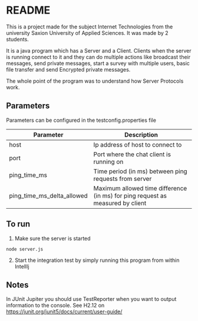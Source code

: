 # README
This is a project made for the subject Internet Technologies from the university Saxion University of Applied Sciences. It was made by 2 students.

It is a java program which has a Server and a Client. Clients when the server is running connect to it and they can do multiple actions like broadcast their messages, send private messages, start a survey with multiple users, basic file transfer and send Encrypted private messages.

The whole point of the program was to understand how Server Protocols work.

## Parameters
Parameters can be configured in the testconfig.properties file

| Parameter     | Description                                   |
| ------------- |-----------------------------------------------|
| host          | Ip address of host to connect to              |
| port          | Port where the chat client is running on       |
| ping_time_ms  | Time period (in ms) between ping requests from server |
| ping_time_ms_delta_allowed |  Maximum allowed time difference (in ms) for ping request as measured by client |

## To run
1. Make sure the server is started
```
node server.js
```
2. Start the integration test by simply running this program from within IntellIj

## Notes
In JUnit Jupiter you should use TestReporter when you want to output information to the console. See H2.12 on 
https://junit.org/junit5/docs/current/user-guide/
